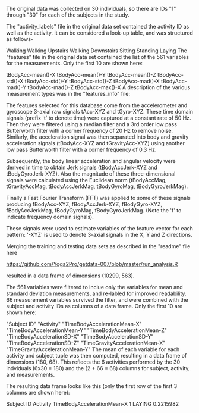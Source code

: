 The original data was collected on 30 individuals, so there are IDs "1" through "30" for each of the subjects in the study.

The "activity_labels" file in the original data set contained the activity ID as well as the activity. It can be considered a look-up table, and was structured as follows-

Walking
Walking Upstairs
Walking Downstairs
Sitting
Standing
Laying
The "features" file in the original data set contained the list of the 561 variables for the measurements. Only the first 10 are shown here:

tBodyAcc-mean()-X
tBodyAcc-mean()-Y
tBodyAcc-mean()-Z
tBodyAcc-std()-X
tBodyAcc-std()-Y
tBodyAcc-std()-Z
tBodyAcc-mad()-X
tBodyAcc-mad()-Y
tBodyAcc-mad()-Z
tBodyAcc-max()-X
A description of the various measurement types was in the "features_info" file:

The features selected for this database come from the accelerometer and gyroscope 3-axial raw signals tAcc-XYZ and tGyro-XYZ. These time domain signals (prefix 't' to denote time) were captured at a constant rate of 50 Hz. Then they were filtered using a median filter and a 3rd order low pass Butterworth filter with a corner frequency of 20 Hz to remove noise. Similarly, the acceleration signal was then separated into body and gravity acceleration signals (tBodyAcc-XYZ and tGravityAcc-XYZ) using another low pass Butterworth filter with a corner frequency of 0.3 Hz.

Subsequently, the body linear acceleration and angular velocity were derived in time to obtain Jerk signals (tBodyAccJerk-XYZ and tBodyGyroJerk-XYZ). Also the magnitude of these three-dimensional signals were calculated using the Euclidean norm (tBodyAccMag, tGravityAccMag, tBodyAccJerkMag, tBodyGyroMag, tBodyGyroJerkMag).

Finally a Fast Fourier Transform (FFT) was applied to some of these signals producing fBodyAcc-XYZ, fBodyAccJerk-XYZ, fBodyGyro-XYZ, fBodyAccJerkMag, fBodyGyroMag, fBodyGyroJerkMag. (Note the 'f' to indicate frequency domain signals).

These signals were used to estimate variables of the feature vector for each pattern:
'-XYZ' is used to denote 3-axial signals in the X, Y and Z directions.

Merging the training and testing data sets as described in the "readme" file here

https://github.com/Yoga2Pro/getdata-007/blob/master/run_analysis.R

resulted in a data frame of dimensions (10299, 563).

The 561 variables were filtered to inclue only the variables for mean and standard deviation measurements, and re-labled for improved readability. 66 measurement variables survived the filter, and were combined with the subject and activity IDs as columns of a data frame. Only the first 10 are shown here:

"Subject ID"
"Activity"
"TimeBodyAccelerationMean-X"
"TimeBodyAccelerationMean-Y"
"TimeBodyAccelerationMean-Z"
"TimeBodyAccelerationSD-X"
"TimeBodyAccelerationSD-Y"
"TimeBodyAccelerationSD-Z"
"TimeGravityAccelerationMean-X"
"TimeGravityAccelerationMean-Y"
The mean of each variable for each activity and subject tuple was then computed, resulting in a data frame of dimensions (180, 68). This reflects the 6 activities performed by the 30 indviduals (6x30 = 180) and the (2 + 66 = 68) columns for subject, activity, and measurements.

The resulting data frame looks like this (only the first row of the first 3 columns are shown here):

Subject ID	Activity	TimeBodyAccelerationMean-X
1	LAYING	0.2215982
